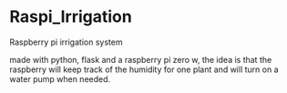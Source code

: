 # Raspi_Irrigation
Raspberry pi irrigation system

made with python, flask and a raspberry pi zero w, the idea is that the raspberry will keep track of the humidity for one plant and will turn on a water pump when needed.
